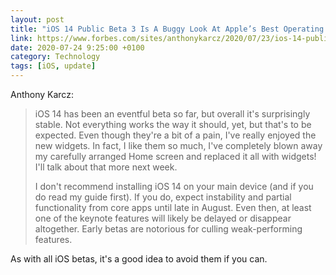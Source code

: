```yaml
--- 
layout: post 
title: "iOS 14 Public Beta 3 Is A Buggy Look At Apple’s Best Operating System Yet" 
link: https://www.forbes.com/sites/anthonykarcz/2020/07/23/ios-14-public-beta-3-is-a-buggy-look-at-apples-best-operating-system-yet/#6fb27ad2267c
date: 2020-07-24 9:25:00 +0100 
category: Technology 
tags: [iOS, update] 
--- 
```


Anthony Karcz:

>iOS 14 has been an eventful beta so far, but overall it's surprisingly stable. Not everything works the way it should, yet, but that's to be expected. Even though they're a bit of a pain, I've really enjoyed the new widgets. In fact, I like them so much, I've completely blown away my carefully arranged Home screen and replaced it all with widgets! I'll talk about that more next week. 
>
>I don't recommend installing iOS 14 on your main device (and if you do read my guide first). If you do, expect instability and partial functionality from core apps until late in August. Even then, at least one of the keynote features will likely be delayed or disappear altogether. Early betas are notorious for culling weak-performing features. 

As with all iOS betas, it's a good idea to avoid them if you can.
